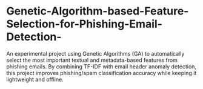 # Genetic-Algorithm-based-Feature-Selection-for-Phishing-Email-Detection-
An experimental project using Genetic Algorithms (GA) to automatically select the most important textual and metadata-based features from phishing emails. By combining TF-IDF with email header anomaly detection, this project improves phishing/spam classification accuracy while keeping it lightweight and offline.
